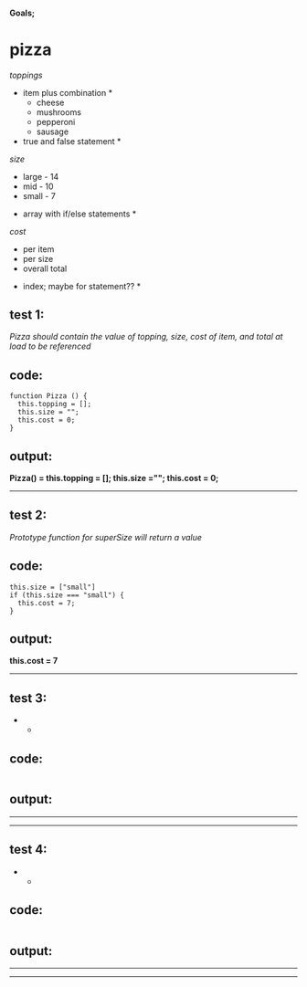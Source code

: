 #### Goals;
# pizza
_toppings_
  * item plus combination *
      + cheese 
      + mushrooms
      + pepperoni
      + sausage
  * true and false statement *

_size_
  + large - 14 
  + mid - 10 
  + small - 7
  * array with if/else statements *

_cost_
  + per item 
  + per size 
  + overall total 
  * index; maybe for statement?? *

## test 1:
*_Pizza_ should contain the value of topping, size, cost of item, and total at load to be referenced*
## code:
```
function Pizza () {
  this.topping = [];
  this.size = "";
  this.cost = 0;
}
```
## output:
**Pizza() = this.topping = []; this.size =""; this.cost = 0;**
___

## test 2:
*Prototype function for superSize will return a value*
## code:
```
this.size = ["small"]
if (this.size === "small") {
  this.cost = 7;
}
```
## output: 
**this.cost = 7**
___

## test 3:
*  *
## code:
```

```
## output:
**    **
___

## test 4:
*   *
## code:
```

```
## output:
**    **
___

